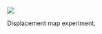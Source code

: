 ![](https://db-feed.s3.amazonaws.com/legacy/gif-2021-11-20_18-20-54@2x-1637450708.gif)

Displacement map experiment. 
